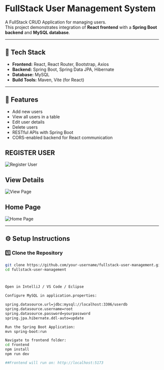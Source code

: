 # FullStack User Management System

A FullStack CRUD Application for managing users.  
This project demonstrates integration of **React frontend** with a **Spring Boot backend** and **MySQL database**.

---

## 🚀 Tech Stack
- **Frontend:** React, React Router, Bootstrap, Axios
- **Backend:** Spring Boot, Spring Data JPA, Hibernate
- **Database:** MySQL
- **Build Tools:** Maven, Vite (for React)

---

## 📌 Features
- Add new users
- View all users in a table
- Edit user details
- Delete users
- RESTful APIs with Spring Boot
- CORS-enabled backend for React communication



## REGISTER USER

![Register User](https://github.com/komminenisainithin/User-Management-System/blob/main/images/Screenshot%202025-09-01%20at%206.49.05%E2%80%AFPM.png?raw=true)

## View Details

![View Page](https://github.com/komminenisainithin/User-Management-System/blob/main/images/Screenshot%202025-09-01%20at%206.57.55%E2%80%AFPM.png?raw=true)

## Home Page

![Home Page](https://github.com/komminenisainithin/User-Management-System/blob/main/images/Screenshot%202025-09-01%20at%206.56.35%E2%80%AFPM.png?raw=true)

---

## ⚙️ Setup Instructions

### 1️⃣ Clone the Repository
```bash
git clone https://github.com/your-username/fullstack-user-management.git
cd fullstack-user-management



Open in IntelliJ / VS Code / Eclipse

Configure MySQL in application.properties:

spring.datasource.url=jdbc:mysql://localhost:3306/userdb
spring.datasource.username=root
spring.datasource.password=yourpassword
spring.jpa.hibernate.ddl-auto=update

Run the Spring Boot Application:
mvn spring-boot:run

Navigate to frontend folder:
cd frontend
npm install
npm run dev

##Frontend will run on: http://localhost:5173








